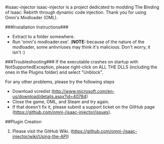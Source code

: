 #isaac-injector 
isaac-injector is a project dedicated to modding The Binding of Isaac: Rebirth through dynamic code injection. Thank you for using Omni's Modloader (OML).

###Installation Instructions###
* Extract to a folder somewhere.
* Run 'omni's modloader.exe'. (**NOTE:** because of the nature of the modloader, some antivriuses may think it's malicious. Don't worry, it isn't :)


###Troubleshooting###
If the executable crashes on startup with NotSupportedException, please right-click on ALL THE DLLS (including the ones in the Plugins folder) and select "Unblock". 

For any other problems, please try the following steps

* Download vcredist (http://www.microsoft.com/en-us/download/details.aspx?id=40784)
* Close the game, OML, and Steam and try again.
* If that doesn't fix it, please submit a support ticket on the GitHub page (https://github.com/omni-/isaac-injector/issues).

##Plugin Creation

1. Please visit the GitHub Wiki. (https://github.com/omni-/isaac-injector/wiki/Using-the-API)
